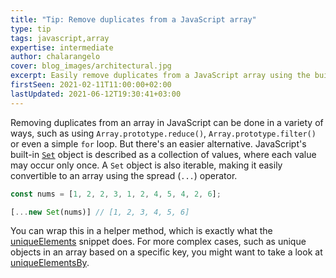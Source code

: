 ```yaml
---
title: "Tip: Remove duplicates from a JavaScript array"
type: tip
tags: javascript,array
expertise: intermediate
author: chalarangelo
cover: blog_images/architectural.jpg
excerpt: Easily remove duplicates from a JavaScript array using the built-in `Set` object.
firstSeen: 2021-02-11T11:00:00+02:00
lastUpdated: 2021-06-12T19:30:41+03:00
---
```


Removing duplicates from an array in JavaScript can be done in a variety of ways, such as using `Array.prototype.reduce()`, `Array.prototype.filter()` or even a simple `for` loop. But there's an easier alternative. JavaScript's built-in [`Set`](https://developer.mozilla.org/en-US/docs/Web/JavaScript/Reference/Global_Objects/Set) object is described as a collection of values, where each value may occur only once. A `Set` object is also iterable, making it easily convertible to an array using the spread (`...`) operator.

```js
const nums = [1, 2, 2, 3, 1, 2, 4, 5, 4, 2, 6];

[...new Set(nums)] // [1, 2, 3, 4, 5, 6]
```

You can wrap this in a helper method, which is exactly what the [uniqueElements](/js/s/unique-elements) snippet does. For more complex cases, such as unique objects in an array based on a specific key, you might want to take a look at [uniqueElementsBy](/js/s/unique-elements-by).
